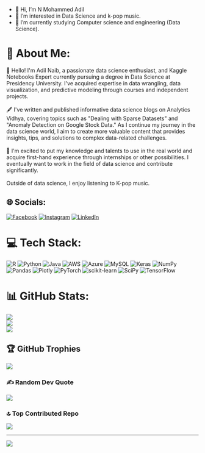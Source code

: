 - 👋 Hi, I’m N Mohammed Adil
- 👀 I’m interested in Data Science and k-pop music.
- 🌱 I’m currently studying Computer science and engineering (Data Science).


<!---
adil200/adil200 is a ✨ special ✨ repository because its `README.md` (this file) appears on your GitHub profile.
You can click the Preview link to take a look at your changes.
--->
# 💫 About Me:
👋 Hello! I'm Adil Naib, a passionate data science enthusiast, and Kaggle Notebooks Expert currently pursuing a degree in Data Science at Presidency University. I've acquired expertise in data wrangling, data visualization, and predictive modeling through courses and independent projects.<br><br>🖋 I've written and published informative data science blogs on Analytics Vidhya, covering topics such as "Dealing with Sparse Datasets" and "Anomaly Detection on Google Stock Data." As I continue my journey in the data science world, I aim to create more valuable content that provides insights, tips, and solutions to complex data-related challenges.<br><br>💼 I'm excited to put my knowledge and talents to use in the real world and acquire first-hand experience through internships or other possibilities. I eventually want to work in the field of data science and contribute significantly.<br><br>Outside of data science, I enjoy listening to K-pop music.


## 🌐 Socials:
[![Facebook](https://img.shields.io/badge/Facebook-%231877F2.svg?logo=Facebook&logoColor=white)](https://facebook.com/https://www.facebook.com/profile.php?id=100025051991647) [![Instagram](https://img.shields.io/badge/Instagram-%23E4405F.svg?logo=Instagram&logoColor=white)](https://instagram.com/_adil.naib_) [![LinkedIn](https://img.shields.io/badge/LinkedIn-%230077B5.svg?logo=linkedin&logoColor=white)](https://linkedin.com/in/adilnaib) 

# 💻 Tech Stack:
![R](https://img.shields.io/badge/r-%23276DC3.svg?style=plastic&logo=r&logoColor=white) ![Python](https://img.shields.io/badge/python-3670A0?style=plastic&logo=python&logoColor=ffdd54) ![Java](https://img.shields.io/badge/java-%23ED8B00.svg?style=plastic&logo=java&logoColor=white) ![AWS](https://img.shields.io/badge/AWS-%23FF9900.svg?style=plastic&logo=amazon-aws&logoColor=white) ![Azure](https://img.shields.io/badge/azure-%230072C6.svg?style=plastic&logo=azure-devops&logoColor=white) ![MySQL](https://img.shields.io/badge/mysql-%2300f.svg?style=plastic&logo=mysql&logoColor=white) ![Keras](https://img.shields.io/badge/Keras-%23D00000.svg?style=plastic&logo=Keras&logoColor=white) ![NumPy](https://img.shields.io/badge/numpy-%23013243.svg?style=plastic&logo=numpy&logoColor=white) ![Pandas](https://img.shields.io/badge/pandas-%23150458.svg?style=plastic&logo=pandas&logoColor=white) ![Plotly](https://img.shields.io/badge/Plotly-%233F4F75.svg?style=plastic&logo=plotly&logoColor=white) ![PyTorch](https://img.shields.io/badge/PyTorch-%23EE4C2C.svg?style=plastic&logo=PyTorch&logoColor=white) ![scikit-learn](https://img.shields.io/badge/scikit--learn-%23F7931E.svg?style=plastic&logo=scikit-learn&logoColor=white) ![SciPy](https://img.shields.io/badge/SciPy-%230C55A5.svg?style=plastic&logo=scipy&logoColor=%white) ![TensorFlow](https://img.shields.io/badge/TensorFlow-%23FF6F00.svg?style=plastic&logo=TensorFlow&logoColor=white)
# 📊 GitHub Stats:
![](https://github-readme-stats.vercel.app/api?username=adil200&theme=merko&hide_border=false&include_all_commits=true&count_private=true)<br/>
![](https://github-readme-streak-stats.herokuapp.com/?user=adil200&theme=merko&hide_border=false)<br/>
![](https://github-readme-stats.vercel.app/api/top-langs/?username=adil200&theme=merko&hide_border=false&include_all_commits=true&count_private=true&layout=compact)

## 🏆 GitHub Trophies
![](https://github-profile-trophy.vercel.app/?username=adil200&theme=matrix&no-frame=false&no-bg=true&margin-w=4)

### ✍️ Random Dev Quote
![](https://quotes-github-readme.vercel.app/api?type=vetical&theme=merko)

### 🔝 Top Contributed Repo
![](https://github-contributor-stats.vercel.app/api?username=adil200&limit=5&theme=gruvbox&combine_all_yearly_contributions=true)

---
[![](https://visitcount.itsvg.in/api?id=adil200&icon=5&color=3)](https://visitcount.itsvg.in)

<!-- Proudly created with GPRM ( https://gprm.itsvg.in ) -->
